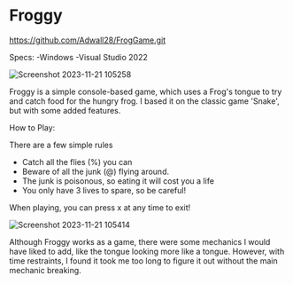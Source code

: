 # Froggy

https://github.com/Adwall28/FrogGame.git

Specs:
 -Windows
 -Visual Studio 2022

 ![Screenshot 2023-11-21 105258](https://github.com/Adwall28/FrogGame/assets/98455674/0e4a0ed6-8bbc-4756-b1c7-2bda91da879e)

Froggy is a simple console-based game, which uses a Frog's tongue to try and catch food for the hungry frog. I based it on the classic game 'Snake', but with some added features.


How to Play:

There are a few simple rules

- Catch all the flies (%) you can
-  Beware of all the junk (@) flying around. 
- The junk is poisonous, so eating it will cost you a life
-  You only have 3 lives to spare, so be careful!

 When playing, you can press x at any time to exit!
 
![Screenshot 2023-11-21 105414](https://github.com/Adwall28/FrogGame/assets/98455674/17f75ea5-99a5-4dcc-b341-4663e3548ec1)

Although Froggy works as a game, there were some mechanics I would have liked to add, like the tongue looking more like a tongue. 
However, with time restraints, I found it took me too long to figure it out without the main mechanic breaking. 
